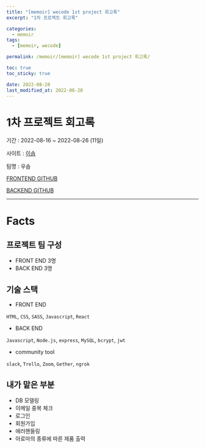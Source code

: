 ```yaml
---
title: "[memoir] wecode 1st project 회고록"
excerpt: "1차 프로젝트 회고록"

categories:
  - memoir
tags:
  - [memoir, wecode]

permalink: /memoir/[memoir] wecode 1st project 회고록/

toc: true
toc_sticky: true

date: 2022-08-28
last_modified_at: 2022-08-28
---
```


# 1차 프로젝트 회고록

기간 : 2022-08-16 ~ 2022-08-26 (11일)

사이트 : [이솝](https://www.aesop.com/kr/)

팀명 : 우솝

[FRONTEND GITHUB](https://github.com/wecode-bootcamp-korea/36-1st-Usopp-frontend)

[BACKEND GITHUB](https://github.com/wecode-bootcamp-korea/36-1st-Usopp-backend)

---

# Facts

## 프로젝트 팀 구성
- FRONT END 3명
- BACK END 3명

## 기술 스택

- FRONT END

`HTML`, `CSS`, `SASS`, `Javascript`, `React`

- BACK END

`Javascript`, `Node.js`, `express`, `MySQL`, `bcrypt`, `jwt`

- community tool

 `slack`, `Trello`, `Zoom`, `Gether`, `ngrok`

## 내가 맡은 부분

- DB 모델링
- 이메일 중복 체크
- 로그인
- 회원가입
- 에러핸들링
- 아로마의 종류에 따른 제품 출력

